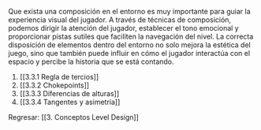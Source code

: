 
Que exista una composición en el entorno es muy importante para guiar la experiencia visual del jugador. A través de técnicas de composición, podemos dirigir la atención del jugador, establecer el tono emocional y proporcionar pistas sutiles que faciliten la navegación del nivel. La correcta disposición de elementos dentro del entorno no solo mejora la estética del juego, sino que también puede influir en cómo el jugador interactúa con el espacio y percibe la historia que se está contando.

1. [[3.3.1 Regla de tercios]]
2. [[3.3.2 Chokepoints]]
3. [[3.3.3 Diferencias de alturas]]
4. [[3.3.4 Tangentes y asimetría]]


Regresar: [[3. Conceptos Level Design]]